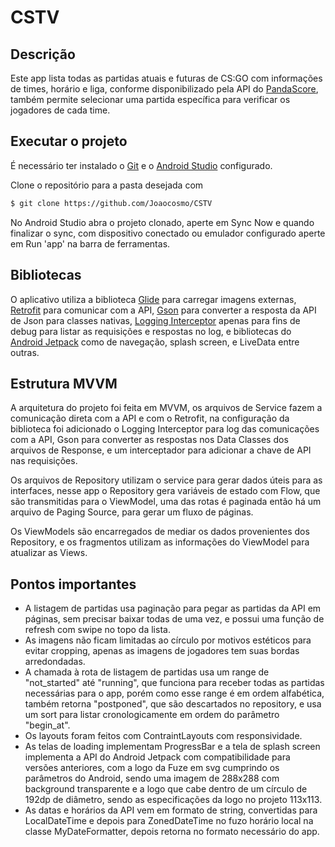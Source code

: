 # CSTV
## Descrição
Este app lista todas as partidas atuais e futuras de CS:GO com informações de times, horário e liga, conforme disponibilizado pela API do [PandaScore](https://developers.pandascore.co/docs), 
também permite selecionar uma partida específica para verificar os jogadores de cada time.

## Executar o projeto
É necessário ter instalado o [Git](https://git-scm.com/) e o [Android Studio](https://developer.android.com/studio) configurado.

Clone o repositório para a pasta desejada com 
```bash
$ git clone https://github.com/Joaocosmo/CSTV
```
No Android Studio abra o projeto clonado, aperte em Sync Now e quando finalizar o sync, com dispositivo conectado ou emulador configurado aperte em Run 'app' na barra de ferramentas.

## Bibliotecas
O aplicativo utiliza a biblioteca [Glide](https://bumptech.github.io/glide/) para carregar imagens externas, [Retrofit](https://square.github.io/retrofit/) para comunicar com a API, 
[Gson](https://github.com/google/gson) para converter a resposta da API de Json para classes nativas,
[Logging Interceptor](https://github.com/square/okhttp/tree/master/okhttp-logging-interceptor) apenas para fins de debug para listar as requisições e respostas no log, e bibliotecas do [Android Jetpack](https://developer.android.com/jetpack/androidx/explorer?gclid=Cj0KCQjw0PWRBhDKARIsAPKHFGg1spKQZuAwQdZ1kzALkPlrRRJjWErjAqqvtRWRyduAAoosC_mTZzUaApnyEALw_wcB&gclsrc=aw.ds&case=all) como de navegação, splash screen, e LiveData entre outras.
## Estrutura MVVM
A arquitetura do projeto foi feita em MVVM, os arquivos de Service fazem a comunicação direta com a API e com o Retrofit, na configuração da biblioteca foi adicionado 
o Logging Interceptor para log das comunicações com a API, Gson para converter as respostas nos Data Classes dos arquivos de Response, e um interceptador para adicionar a chave de API nas requisições.

Os arquivos de Repository utilizam o service para gerar dados úteis para as interfaces, nesse app o Repository gera variáveis de estado com Flow, que são transmitidas para o ViewModel, 
uma das rotas é paginada então há um arquivo de Paging Source, para gerar um fluxo de páginas.

Os ViewModels são encarregados de mediar os dados provenientes dos Repository, e os fragmentos utilizam as informações do ViewModel para atualizar as Views.

## Pontos importantes
- A listagem de partidas usa paginação para pegar as partidas da API em páginas, sem precisar baixar todas de uma vez, e possui uma função de refresh com swipe no topo da lista.
- As imagens não ficam limitadas ao círculo por motivos estéticos para evitar cropping, apenas as imagens de jogadores tem suas bordas arredondadas.
- A chamada à rota de listagem de partidas usa um range de "not_started" até "running", que funciona para receber todas as partidas necessárias para o app, porém como esse range é em ordem alfabética, também retorna "postponed", que são descartados no repository, e usa um sort para listar cronologicamente em ordem do parâmetro "begin_at".
- Os layouts foram feitos com ContraintLayouts com responsividade.
- As telas de loading implementam ProgressBar e a tela de splash screen implementa a API do Android Jetpack com compatibilidade para versões anteriores, com a logo da Fuze em svg cumprindo os parâmetros do Android, sendo uma imagem de 288x288 com background transparente e a logo que cabe dentro de um círculo de 192dp de diâmetro, sendo as especificações da logo no projeto 113x113.
- As datas e horários da API vem em formato de string, convertidas para LocalDateTime e depois para ZonedDateTime no fuzo horário local na classe MyDateFormatter, depois retorna no formato necessário do app.
